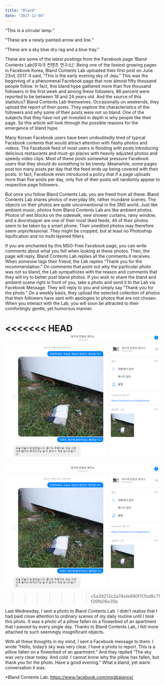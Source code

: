 ```yaml
---
title: "Bland"
date: "2017-12-04"
---
```


“This is a circular lamp.”

“These are a newly painted arrow and line.”

“These are a sky blue dry rag and a blue tray.”

These are some of the latest postings from the Facebook page ‘Bland Contents Lab(무자극 컨텐츠 연구소)‘. Being one of the fastest growing pages in Facebook Korea, Bland Contents Lab uploaded their first post on June 23rd, 2017. It said, “This is the early evening sky of Jeju.” This was the beginning of a phenomenal Facebook page that now almost fifty thousand people follow. In fact, this bland hype gathered more than five thousand followers in the first week and among these followers, 86 percent were reported to be between 18 and 24 years old. And the source of this statistics? Bland Contents Lab themselves. Occasionally on weekends, they upload the report of their posts. They explore the characteristics of the followers and why some of their posts were not so bland. One of the subjects that they have not yet invested in depth is why people like their page. So this article will look through the possible reasons for the emergence of bland hype.

Many Korean Facebook users have been undoubtedly tired of typical Facebook contents that would attract attention with flashy photos and videos. The Facebook feed of most users is flooding with posts introducing delicious restaurants and must-go places with heavily adjusted photos and speedy video clips. Most of these posts somewhat pressure Facebook users that they should do something to be trendy. Meanwhile, some pages post too many posts per day that the feed ends up being covered with their posts. In fact, Facebook even introduced a policy that if a page uploads more than five posts per day, only five of their posts will randomly appear to respective page followers.

But once you follow Bland Contents Lab, you are freed from all these. Bland Contents Lab shares photos of everyday life, rather mundane scenes. The objects on their photos are quite unconventional in the SNS world. Just like ambient music, photos from Bland Contents Lab are like ambient photos. Photos of wet blocks on the sidewalk, new shower curtains, rainy window, and a doorstopper are one of their most liked feeds. All of their photos seem to be taken by a smart phone. Their unedited photos may therefore seem unprofessional. They might be cropped, but at least no Photoshop liquification and no multi layered filters.

If you are enchanted by this MSG-Free Facebook page, you can write comments about what you felt when looking at these photos. Then, the page will reply. Bland Contents Lab replies all the comments it receives. When someone tags their friend, the Lab replies “Thank you for the recommendation.” On comments that point out why the particular photo was not so bland, the Lab sympathizes with the reason and comments that they will try to better post bland photos. If you wish to share the bland and ambient scene right in front of you, take a photo and send it to the Lab via Facebook Message. They will reply to you and simply say “Thank you for the photo.” On a weekly basis, they upload the selected collection of photos that their followers have sent with apologies to photos that are not chosen. When you interact with the Lab, you will soon be attracted to their comfortingly gentle, yet humorous manner.

<<<<<<< HEAD
![pasted image 0 2](./images/pasted-image-0-2.png)
=======
![pasted image 0 2](images/pasted-image-0-2.png)
>>>>>>> c5a39213c2a78a1e690f117bd8c71f26fb06e35b

Last Wednesday, I sent a photo to Bland Contents Lab. I didn’t realize that I had paid close attention to ordinary scenes of my daily routine until I took this photo. It was a photo of a pillow fallen on a flowerbed of an apartment that I passed by every single day. Thanks to Bland Contents Lab, I felt more attached to such seemingly insignificant objects.

With all these thoughts in my mind, I sent a Facebook message to them. I wrote “Hello, today’s sky was very clear. I have a photo to report. This is a pillow fallen on a flowerbed of an apartment.” And they replied “The sky was very clear today. And cold. I cannot know why the pillow has fallen, but thank you for the photo. Have a good evening.” What a bland, yet warm conversation it was.

\*Bland Contents Lab: https://www.facebook.com/msgbalance/
